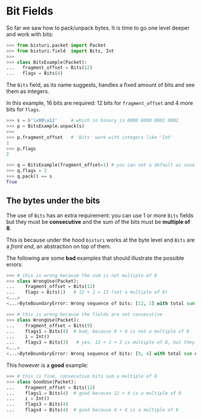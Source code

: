 # Bit Fields

So far we saw how to pack/unpack bytes. It is time to go one level deeper
and work with bits:

```python
>>> from bisturi.packet import Packet
>>> from bisturi.field  import Bits, Int
>>>
>>> class BitsExample(Packet):
...   fragment_offset = Bits(12)
...   flags = Bits(4)
```

The `Bits` field, as its name suggests, handles a fixed amount of bits
and see them as integers.

In this example, 16 bits are required: 12 bits for `fragment_offset`
and 4 more bits for `flags`.

```python
>>> s = b'\x00\x12'     # which in binary is 0000 0000 0001 0002
>>> p = BitsExample.unpack(s)
>>>
>>> p.fragment_offset   # 'Bits' work with integers like 'Int'
1
>>> p.flags
2

>>> q = BitsExample(fragment_offset=1) # you can set a default as usual
>>> q.flags = 2
>>> q.pack() == s
True
```

## The bytes under the bits

The use of `Bits` has an extra requirement: you can use 1 or more `Bits` fields
but they must be **consecutive** and the sum of the bits must be
**multiple of 8**.

This is because under the hood `bisturi` works at the byte level and
`Bits` are a *front end*, an abstraction on top of them.

The following are some **bad** examples that should illustrate the
possible errors:

```python
>>> # this is wrong because the sum is not multiple of 8
>>> class WrongUse(Packet):
...    fragment_offset = Bits(12)
...    flags = Bits(1)   # 12 + 1 = 13 (not a multiple of 8)
<...>
<...>ByteBoundaryError: Wrong sequence of bits: [12, 1] with total sum of 13 (not a multiple of 8).

>>> # this is wrong because the fields are not consecutive
>>> class WrongUse(Packet):
...    fragment_offset = Bits(9)
...    flags1 = Bits(4)  # bad, because 9 + 4 is not a multiple of 8
...    i = Int()
...    flags3 = Bits(3)   # yes, 12 + 1 + 3 is multiple of 8, but they are not contiguous.
<...>
<...>ByteBoundaryError: Wrong sequence of bits: [9, 4] with total sum of 13 (not a multiple of 8).
```

This however is a **good** example:

```python
>>> # this is fine, consecutive bits sum a multiple of 8
>>> class GoodUse(Packet):
...    fragment_offset = Bits(12)
...    flags1 = Bits(4)  # good because 12 + 4 is a multiple of 8
...    i = Int()
...    flags3 = Bits(4)
...    flags4 = Bits(4)  # good because 4 + 4 is a multiple of 8
```
